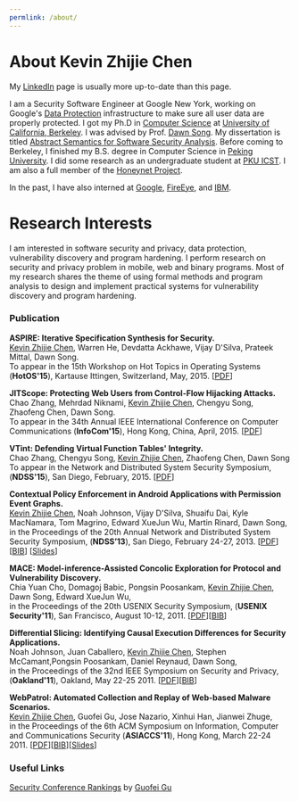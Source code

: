 ```yaml
---
permlink: /about/
---
```

# About Kevin Zhijie Chen

My [LinkedIn](https://www.linkedin.com/in/kevinchn) page is usually more up-to-date than this page.

I am a Security Software Engineer at Google New York, working on Google's [Data
Protection](https://youtu.be/K7EN-1FW8zY?t=32m9s) infrastructure to make sure
all user data are properly protected. I got my Ph.D in [Computer
Science](https://www.cs.berkeley.edu/) at [University of California,
Berkeley](https://www.berkeley.edu/). I was advised by Prof. [Dawn
Song](https://www.cs.berkeley.edu/~dawnsong/). My dissertation is titled
[Abstract Semantics for Software Security
Analysis](http://www.eecs.berkeley.edu/Pubs/TechRpts/2015/EECS-2015-210.html). Before
coming to Berkeley, I finished my B.S. degree in Computer Science in [Peking
University](http://www.pku.edu.cn/). I did some research as an undergraduate
student at [PKU ICST](http://www.icst.pku.edu.cn/). I am also a full member of
the [Honeynet Project](https://honeynet.org/).

In the past, I have also interned at
[Google](https://developers.google.com/caja/),
[FireEye](http://www.fireeye.com/products-and-solutions/mobile-security.html),
and [IBM](http://researcher.watson.ibm.com/researcher/view_group.php?id=2720).


# Research Interests

I am interested in software security and privacy, data protection, vulnerability
discovery and program hardening.  I perform research on security and privacy
problem in mobile, web and binary programs. Most of my research shares the theme
of using formal methods and program analysis to design and implement practical
systems for vulnerability discovery and program hardening.

<h3 id="publication">Publication</h3>

<p>
  <strong>ASPIRE: Iterative Specification Synthesis for Security.</strong>
<br />
<u>Kevin Zhijie Chen</u>, Warren He, Devdatta Ackhawe, Vijay D'Silva, Prateek Mittal, Dawn Song.
<br />
To appear in the 15th Workshop on Hot Topics in Operating Systems
(<strong>HotOS'15</strong>), Kartause Ittingen, Switzerland, May, 2015.
[<a href="{{ site.baseurl }}/papers/hotos15-aspire.pdf">PDF</a>]
</p>


<p>
  <strong>JITScope: Protecting Web Users from Control-Flow Hijacking Attacks.</strong>
<br />
Chao Zhang, Mehrdad Niknami, <u>Kevin Zhijie Chen</u>, Chengyu Song, Zhaofeng Chen, Dawn Song.
<br />
To appear in the 34th Annual IEEE International Conference on Computer Communications
(<strong>InfoCom'15</strong>), Hong Kong, China, April, 2015.
[<a href="{{ site.baseurl }}/papers/infocom15-jitscope.pdf">PDF</a>]
</p>


<p>
  <strong>VTint: Defending Virtual Function Tables' Integrity.</strong>
<br />
Chao Zhang, Chengyu Song, <u>Kevin Zhijie Chen</u>, Zhaofeng Chen, Dawn Song
<br />
To appear in the Network and Distributed System Security Symposium,
(<strong>NDSS'15</strong>), San Diego, February, 2015.
[<a href="{{ site.baseurl }}/papers/ndss15-vtint.pdf">PDF</a>]
</p>

<p>
  <strong>Contextual Policy Enforcement in Android Applications with Permission Event Graphs.</strong>
<br />
<u>Kevin Zhijie Chen</u>, Noah Johnson, Vijay D'Silva, Shuaifu Dai, Kyle MacNamara, Tom Magrino,
Edward XueJun Wu, Martin Rinard, Dawn Song,
<br />
in the Proceedings of the 20th Annual Network and Distributed System Security Symposium,
(<strong>NDSS’13</strong>), San Diego, February 24-27, 2013.
[<a href="{{ site.baseurl }}/papers/ndss13-pegasus.pdf">PDF</a>]
[<a href="{{ site.baseurl }}/papers/ndss13-pegasus.bib">BIB</a>]
[<a href="https://docs.google.com/presentation/d/1vqYqEm7D91KqvymTfL4WF_C-q6axqzsDjUKo4ap8-Is/edit?usp=sharing">Slides</a>]
</p>

<p>
  <strong>MACE: Model-inference-Assisted Concolic Exploration for Protocol and Vulnerability Discovery.</strong>
<br />
Chia Yuan Cho, Domagoj Babic, Pongsin Poosankam, <u>Kevin Zhijie Chen</u>, Dawn Song, Edward XueJun Wu,
<br />
in the Proceedings of the 20th USENIX Security Symposium,
(<strong>USENIX Security'11</strong>), San Francisco, August 10-12, 2011.
[<a href="{{ site.baseurl }}/papers/usenixsec11-mace.pdf">PDF</a>][<a href="{{ site.baseurl }}/papers/usenixsec11-cbpcsw.bib">BIB</a>]</p>

<p>
  <strong>Differential Slicing: Identifying Causal Execution Differences for Security Applications.</strong>
<br />
Noah Johnson, Juan Caballero, <u>Kevin Zhijie Chen</u>, Stephen McCamant,Pongsin
Poosankam, Daniel Reynaud, Dawn Song,
<br />
in the Proceedings of the 32nd IEEE Symposium on Security and Privacy,
(<strong>Oakland'11</strong>), Oakland, May 22-25 2011.
[<a href="{{ site.baseurl }}/papers/oakland11-diffslice.pdf">PDF</a>][<a href="{{ site.baseurl }}/papers/oakland11-jccmprs.bib">BIB</a>]</p>

<p>
  <strong>WebPatrol: Automated Collection and Replay of Web-based Malware Scenarios.</strong>
<br />
<u>Kevin Zhijie Chen</u>, Guofei Gu, Jose Nazario, Xinhui Han, Jianwei Zhuge,
<br />
in the Proceedings of the 6th ACM Symposium on Information, Computer and
Communications Security (<strong>ASIACCS'11</strong>), Hong Kong, March 22-24 2011.
[<a href="{{ site.baseurl }}/papers/asiaccs11-webpatrol.pdf">PDF</a>][<a href="{{ site.baseurl }}/papers/asiaccs11-chen.bib">BIB</a>][<a href="{{ site.baseurl }}/papers/asiaccs11-chenslides.pdf">Slides</a>]</p>

<h3 id="misc">Useful Links</h3>

<p><a href="http://faculty.cs.tamu.edu/guofei/sec_conf_stat.htm">Security Conference Rankings</a> by <a href="http://faculty.cs.tamu.edu/guofei/"> Guofei Gu </a></p>

<!-- <p><a href="http://www.google.com/calendar/embed?src=kevin.zchn%40gmail.com&amp;ctz=America/Los_Angeles">Here</a> is my availability every day.</p> -->

